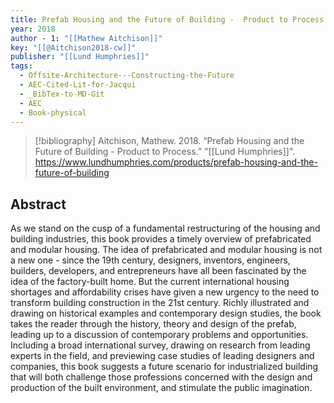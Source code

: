 ```yaml
---
title: Prefab Housing and the Future of Building -  Product to Process
year: 2018
author - 1: "[[Mathew Aitchison]]"
key: "[[@Aitchison2018-cw]]"
publisher: "[[Lund Humphries]]"
tags:
  - Offsite-Architecture---Constructing-the-Future
  - AEC-Cited-Lit-for-Jacqui
  - _BibTex-to-MD-Git
  - AEC
  - Book-physical
---
```


> [!bibliography]
> Aitchison, Mathew. 2018. “Prefab Housing and the Future of Building -  Product to Process.” "[[Lund Humphries]]". https://www.lundhumphries.com/products/prefab-housing-and-the-future-of-building

## Abstract
As we stand on the cusp of a fundamental restructuring of the housing and building industries, this book provides a timely overview of prefabricated and modular housing. The idea of prefabricated and modular housing is not a new one -  since the 19th century, designers, inventors, engineers, builders, developers, and entrepreneurs have all been fascinated by the idea of the factory-built home. But the current international housing shortages and affordability crises have given a new urgency to the need to transform building construction in the 21st century. Richly illustrated and drawing on historical examples and contemporary design studies, the book takes the reader through the history, theory and design of the prefab, leading up to a discussion of contemporary problems and opportunities. Including a broad international survey, drawing on research from leading experts in the field, and previewing case studies of leading designers and companies, this book suggests a future scenario for industrialized building that will both challenge those professions concerned with the design and production of the built environment, and stimulate the public imagination.